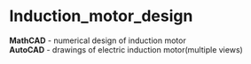 # Induction_motor_design

**MathCAD** - numerical design of induction motor <br>
**AutoCAD** - drawings of electric induction motor(multiple views)
